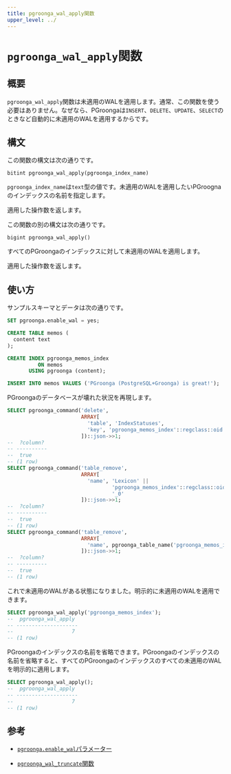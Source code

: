 ```yaml
---
title: pgroonga_wal_apply関数
upper_level: ../
---
```


# `pgroonga_wal_apply`関数

## 概要

`pgroonga_wal_apply`関数は未適用のWALを適用します。通常、この関数を使う必要はありません。なぜなら、PGroongaは`INSERT`、`DELETE`、`UPDATE`、`SELECT`のときなど自動的に未適用のWALを適用するからです。

## 構文

この関数の構文は次の通りです。

```text
bitint pgroonga_wal_apply(pgroonga_index_name)
```

`pgroonga_index_name`は`text`型の値です。未適用のWALを適用したいPGroognaのインデックスの名前を指定します。

適用した操作数を返します。

この関数の別の構文は次の通りです。

```text
bigint pgroonga_wal_apply()
```

すべてのPGroongaのインデックスに対して未適用のWALを適用します。

適用した操作数を返します。

## 使い方

サンプルスキーマとデータは次の通りです。

```sql
SET pgroonga.enable_wal = yes;

CREATE TABLE memos (
  content text
);

CREATE INDEX pgroonga_memos_index
          ON memos
       USING pgroonga (content);

INSERT INTO memos VALUES ('PGroonga (PostgreSQL+Groonga) is great!');
```

PGroongaのデータベースが壊れた状況を再現します。

```sql
SELECT pgroonga_command('delete',
                        ARRAY[
                          'table', 'IndexStatuses',
                          'key', 'pgroonga_memos_index'::regclass::oid::text
                        ])::json->>1;
--  ?column? 
-- ----------
--  true
-- (1 row)
SELECT pgroonga_command('table_remove',
                        ARRAY[
                          'name', 'Lexicon' ||
                                  'pgroonga_memos_index'::regclass::oid ||
                                  '_0'
                        ])::json->>1;
--  ?column? 
-- ----------
--  true
-- (1 row)
SELECT pgroonga_command('table_remove',
                        ARRAY[
                          'name', pgroonga_table_name('pgroonga_memos_index')
                        ])::json->>1;
--  ?column? 
-- ----------
--  true
-- (1 row)
```

これで未適用のWALがある状態になりました。明示的に未適用のWALを適用できます。

```sql
SELECT pgroonga_wal_apply('pgroonga_memos_index');
--  pgroonga_wal_apply 
-- --------------------
--                   7
-- (1 row)
```

PGroongaのインデックスの名前を省略できます。PGroongaのインデックスの名前を省略すると、すべてのPGroongaのインデックスのすべての未適用のWALを明示的に適用します。

```sql
SELECT pgroonga_wal_apply();
--  pgroonga_wal_apply 
-- --------------------
--                   7
-- (1 row)
```

## 参考

  * [`pgroonga.enable_wal`パラメーター][enable-wal]

  * [`pgroonga_wal_truncate`関数][wal-truncate]

[enable-wal]:../parameters/enable-wal.html

[wal-truncate]:pgroonga-wal-truncate.html
